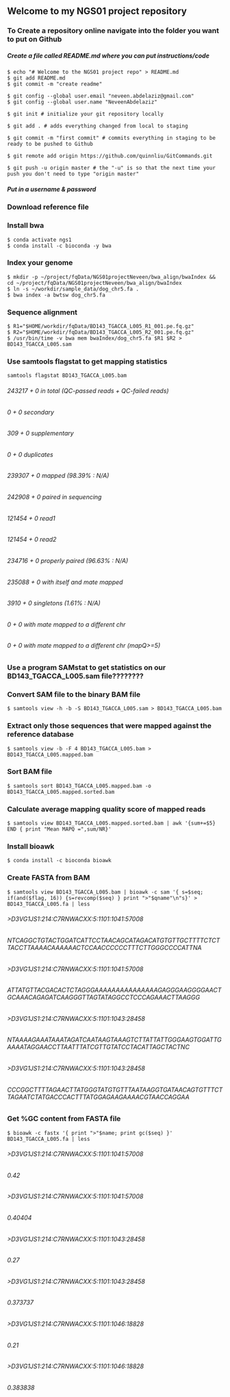 ## Welcome to my NGS01 project repository

### To Create a repository online navigate into the folder you want to put on Github

##### Create a file called README.md where you can put instructions/code

```
$ echo "# Welcome to the NGS01 project repo" > README.md
$ git add README.md 
$ git commit -m "create readme"
```
```
$ git config --global user.email "neveen.abdelaziz@gmail.com"
$ git config --global user.name "NeveenAbdelaziz"
```
```
$ git init # initialize your git repository locally
```
```
$ git add . # adds everything changed from local to staging
```
```
$ git commit -m "first commit" # commits everything in staging to be ready to be pushed to Github
```
```
$ git remote add origin https://github.com/quinnliu/GitCommands.git
```
```
$ git push -u origin master # the "-u" is so that the next time your push you don't need to type "origin master"
```

##### Put in a username & password

### Download reference file

### Install bwa

```
$ conda activate ngs1
$ conda install -c bioconda -y bwa
```

### Index your genome

```
$ mkdir -p ~/project/fqData/NGS01projectNeveen/bwa_align/bwaIndex && cd ~/project/fqData/NGS01projectNeveen/bwa_align/bwaIndex
$ ln -s ~/workdir/sample_data/dog_chr5.fa .
$ bwa index -a bwtsw dog_chr5.fa
```

### Sequence alignment

```
$ R1="$HOME/workdir/fqData/BD143_TGACCA_L005_R1_001.pe.fq.gz"
$ R2="$HOME/workdir/fqData/BD143_TGACCA_L005_R2_001.pe.fq.gz"
$ /usr/bin/time -v bwa mem bwaIndex/dog_chr5.fa $R1 $R2 > BD143_TGACCA_L005.sam
```

### Use samtools flagstat to get mapping statistics

```
samtools flagstat BD143_TGACCA_L005.bam
```
###### 243217 + 0 in total (QC-passed reads + QC-failed reads)
###### 0 + 0 secondary
###### 309 + 0 supplementary
###### 0 + 0 duplicates
###### 239307 + 0 mapped (98.39% : N/A)
###### 242908 + 0 paired in sequencing
###### 121454 + 0 read1
###### 121454 + 0 read2
###### 234716 + 0 properly paired (96.63% : N/A)
###### 235088 + 0 with itself and mate mapped
###### 3910 + 0 singletons (1.61% : N/A)
###### 0 + 0 with mate mapped to a different chr
###### 0 + 0 with mate mapped to a different chr (mapQ>=5)

### Use a program SAMstat to get statistics on our BD143_TGACCA_L005.sam file????????


### Convert SAM file to the binary BAM file

```
$ samtools view -h -b -S BD143_TGACCA_L005.sam > BD143_TGACCA_L005.bam
```

### Extract only those sequences that were mapped against the reference database

```
$ samtools view -b -F 4 BD143_TGACCA_L005.bam > BD143_TGACCA_L005.mapped.bam
```

### Sort BAM file

```
$ samtools sort BD143_TGACCA_L005.mapped.bam -o BD143_TGACCA_L005.mapped.sorted.bam
```

### Calculate average mapping quality score of mapped reads

```
$ samtools view BD143_TGACCA_L005.mapped.sorted.bam | awk '{sum+=$5} END { print "Mean MAPQ =",sum/NR}'
 ```
 
### Install bioawk

```
$ conda install -c bioconda bioawk
```

### Create FASTA from BAM

```
$ samtools view BD143_TGACCA_L005.bam | bioawk -c sam '{ s=$seq; if(and($flag, 16)) {s=revcomp($seq) } print ">"$qname"\n"s}' > BD143_TGACCA_L005.fa | less
```
###### >D3VG1JS1:214:C7RNWACXX:5:1101:1041:57008
###### NTCAGGCTGTACTGGATCATTCCTAACAGCATAGACATGTGTTGCTTTTCTCTTACCTTAAAACAAAAAACTCCAACCCCCCTTTCTTGGGCCCCATTNA
###### >D3VG1JS1:214:C7RNWACXX:5:1101:1041:57008
###### ATTATGTTACGACACTCTAGGGAAAAAAAAAAAAAAAGAGGGAAGGGGAACTGCAAACAGAGATCAAGGGTTAGTATAGGCCTCCCAGAAACTTAAGGG
###### >D3VG1JS1:214:C7RNWACXX:5:1101:1043:28458
###### NTAAAAGAAATAAATAGATCAATAAGTAAAGTCTTATTATTGGGAAGTGGATTGAAAATAGGAACCTTAATTTATCGTTGTATCCTACATTAGCTACTNC
###### >D3VG1JS1:214:C7RNWACXX:5:1101:1043:28458
###### CCCGGCTTTTAGAACTTATGGGTATGTGTTTAATAAGGTGATAACAGTGTTTCTTAGAATCTATGACCCACTTTATGGAGAAGAAAACGTAACCAGGAA

### Get %GC content from FASTA file

```
$ bioawk -c fastx '{ print ">"$name; print gc($seq) }' BD143_TGACCA_L005.fa | less
```
###### >D3VG1JS1:214:C7RNWACXX:5:1101:1041:57008
###### 0.42
###### >D3VG1JS1:214:C7RNWACXX:5:1101:1041:57008
###### 0.40404
###### >D3VG1JS1:214:C7RNWACXX:5:1101:1043:28458
###### 0.27
###### >D3VG1JS1:214:C7RNWACXX:5:1101:1043:28458
###### 0.373737
###### >D3VG1JS1:214:C7RNWACXX:5:1101:1046:18828
###### 0.21
###### >D3VG1JS1:214:C7RNWACXX:5:1101:1046:18828
###### 0.383838
